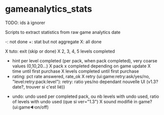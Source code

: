 # gameanalytics_stats
TODO: ids à ignorer

Scripts to extract statistics from raw game analytics date

-: not done
+: stat but not aggregate
X: all done

X tuto: exit (skip or done)
X 2, 3, 4, 5 levels completed
+ hint per level completed (per pack, when pack completed), very coarse values (0,10,20...)
X pack x completed depending on game update
X time until first purchase
X levels completed until first purchase
+ rating: pct rate answered, rate_ok
X retry (ui:game:retry:ask/yes/no, "level:retry:pack:level"): retry: ratio yes/no dependant nouvelle UI (v1.3? date?, trouver si c'est lié))
- undo: undo used per completed pack, ou nb levels with undo used, ratio of levels with undo used (que si ver="1.3")
X sound modifié in game? (ui:game:sound:on/off)

